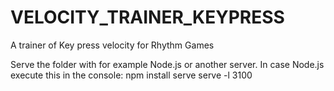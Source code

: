 # VELOCITY_TRAINER_KEYPRESS
A trainer of Key press velocity for Rhythm Games


Serve the folder with for example Node.js or another server.
In case Node.js execute this in the console:
  npm install serve
  serve -l 3100
